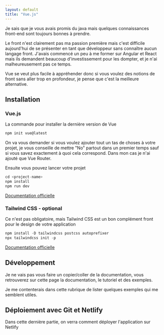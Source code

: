 ```yaml
---
layout: default
title: "Vue.js"
---
```


Je sais que je vous avais promis du java mais quelques connaissances front-end sont toujours bonnes à prendre.

Le front n'est clairement pas ma passion première mais c'est difficile aujourd'hui de se présenter en tant que développeur sans connaître aucun langage front. J'avais commencé un peu à me former sur Angular et React mais ils demandent beaucoup d'investissement pour les dompter, et je n'ai malheureusement pas ce temps. 

Vue se veut plus facile à appréhender donc si vous voulez des notions de front sans aller trop en profondeur, je pense que c'est la meilleure alternative.

## Installation

### Vue.js

La commande pour installer la dernière version de Vue

``` Vue.js
npm init vue@latest 
```

On va vous demander si vous voulez ajouter tout un tas de choses à votre projet, je vous conseille de mettre "No" partout dans un premier temps sauf si vous savez exactement à quoi cela correspond. Dans mon cas je n'ai ajouté que Vue Router. 

Ensuite vous pouvez lancer votre projet

``` Vue.js
cd <project-name>
npm install
npm run dev
```

[Documentation officielle](https://vuejs.org/guide/quick-start.html#creating-a-vue-application)

### Tailwind CSS - optional

Ce n'est pas obligatoire, mais Tailwind CSS est un bon complément front pour le design de votre application

``` Vue.js
npm install -D tailwindcss postcss autoprefixer
npx tailwindcss init -p 
```

[Documentation officielle](https://tailwindcss.com/docs/guides/vite#vue)

## Développement

Je ne vais pas vous faire un copier/coller de la documentation, vous retrouverez sur cette page la documentation, le tutoriel et des exemples.

Je me contenterais dans cette rubrique de lister quelques exemples qui me semblent utiles.

## Déploiement avec Git et Netlify

Dans cette dernière partie, on verra comment déployer l'application sur Netlify
